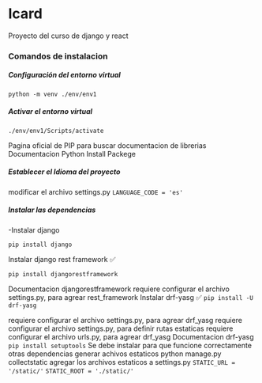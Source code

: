 # Icard
Proyecto del curso de django y react
### Comandos de instalacion



##### Configuración del entorno virtual

`python -m venv ./env/env1`

##### Activar el entorno virtual
`./env/env1/Scripts/activate`

Pagina oficial de PIP para buscar documentacion de librerias
Documentacion Python Install Packege
##### Establecer el Idioma del proyecto
modificar el archivo settings.py
`LANGUAGE_CODE = 'es'`

##### Instalar las dependencias

-Instalar django

`pip install django`

Instalar django rest framework ✅

`pip install djangorestframework`

Documentacion djangorestframework
requiere configurar el archivo settings.py, para agrear rest_framework
Instalar drf-yasg ✅
`pip install -U drf-yasg`

requiere configurar el archivo settings.py, para agrear drf_yasg
requiere configurar el archivo settings.py, para definir rutas estaticas
requiere configurar el archivo urls.py, para agrear drf_yasg
Documentacion drf-yasg 
```pip install setuptools```
Se debe instalar para que funcione correctamente otras dependencias
generar achivos estaticos python manage.py collectstatic
agregar los archivos estaticos a settings.py
```STATIC_URL = '/static/'```
```STATIC_ROOT = './static/'```